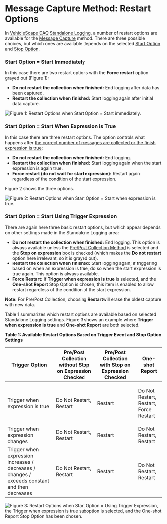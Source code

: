# Message Capture Method: Restart Options

In [VehicleScape DAQ](../../vehiclescape-daq-online-tab.md) [Standalone Logging](../), a number of restart options are available for the [Message Capture](collections-and-methods-message-capture-method/) method. There are three possible choices, but which ones are available depends on the selected [Start Option](collections-and-methods-message-capture-method/message-capture-method-start-options.md) and [Stop Option](message-capture-method-stop-options/).

### Start Option = Start Immediately

In this case there are two restart options with the **Force restart** option grayed out (Figure 1):

* **Do not restart the collection when finished:** End logging after data has been captured.
* **Restart the collection when finished:** Start logging again after initial data capture.

![Figure 1: Restart Options when Start Option = Start immediately.](../../../../../.gitbook/assets/spyvssalrestartoptions\_immediately.gif)

### Start Option = Start When Expression is True

In this case there are three restart options. The option controls what happens after [the correct number of messages are collected or the finish expression is true](message-capture-method-stop-options/message-capture-method-stop-options-finish-after-collecting-messages-or-when-expression-is-true.md):

* **Do not restart the collection when finished:** End logging.
* **Restart the collection when finished:** Start logging again when the start expression is again true.
* **Force restart (do not wait for start expression):** Restart again regardless of the condition of the start expression.

Figure 2 shows the three options.

![Figure 2: Restart Options when Start Option = Start when expression is true.](../../../../../.gitbook/assets/spyvssalrestartoptions\_using\_trigger\_expression.gif)

### Start Option = Start Using Trigger Expression

There are again here three basic restart options, but which appear depends on other settings made in the Standalone Logging area:

* **Do not restart the collection when finished:** End logging. This option is always available unless the [Pre/Post Collection Method](message-capture-method-stop-options/message-capture-method-stop-options-pre-post-collection.md) is selected and the **Stop on expression** box is checked (which makes the **Do not restart** option here irrelevant, so it is grayed out).
* **Restart the collection when finished:** Start logging again; if triggering based on when an expression is true, do so when the start expression is true again. This option is always available.
* **Force Restart:** If **Trigger when expression is true** is selected, and the **One-shot Report** Stop Option is chosen, this item is enabled to allow restart regardless of the condition of the start expression.

**Note:** For Pre/Post Collection, choosing **Restart**will erase the oldest capture with new data.

Table 1 summarizes which restart options are available based on selected Standalone Logging settings. Figure 3 shows an example where **Trigger when expression is true** and **One-shot Report** are both selected.

**Table 1: Available Restart Options Based on Trigger Event and Stop Option Settings**

| Trigger Option                                                                                | Pre/Post Collection without Stop on Expression Checked | Pre/Post Collection with Stop on Expression Checked | One-shot Report                                  |
| --------------------------------------------------------------------------------------------- | ------------------------------------------------------ | --------------------------------------------------- | ------------------------------------------------ |
| Trigger when expression is true                                                               | Do Not Restart, Restart                                | Restart                                             | <p>Do Not Restart, Restart,<br>Force Restart</p> |
| Trigger when expression changes                                                               | Do Not Restart, Restart                                | Restart                                             | Do Not Restart, Restart                          |
| Trigger when expression increases / decreases / changes / exceeds constant and then decreases | Do Not Restart, Restart                                | Restart                                             | Do Not Restart, Restart                          |

![Figure 3: Restart Options when Start Option = Using Trigger Expression, the Trigger when expression is true suboption is selected, and the One-shot Report Stop Option has been chosen.](../../../../../.gitbook/assets/spyvssalrestartoptions\_when\_expression\_is\_true.gif)
